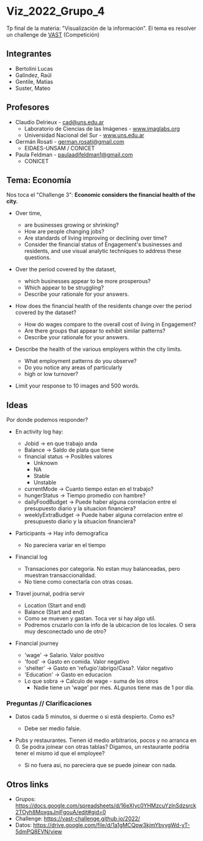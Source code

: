 # Viz_2022_Grupo_4

Tp final de la materia: "Visualización de la información". El tema es resolver un challenge de [VAST](https://vast-challenge.github.io/2022/) (Competición)

## Integrantes

* Bertolini Lucas
* Galíndez, Raúl
* Gentile, Matias
* Suster, Mateo


## Profesores

* Claudio Delrieux - cad@uns.edu.ar 
	* Laboratorio de Ciencias de las Imágenes - www.imaglabs.org
	* Universidad Nacional del Sur - www.uns.edu.ar
* Germán Rosati - german.rosati@gmail.com
	* EIDAES-UNSAM / CONICET
* Paula Feldman - paulaadifeldman1@gmail.com
	* CONICET


## Tema: Economía

Nos toca el "Challenge 3": **Economic considers the financial health of the city.** 

* Over time, 
	* are businesses growing or shrinking?
	* How are people changing jobs?
	* Are standards of living improving or declining over time?
	* Consider the financial status of Engagement's businesses and residents, and use visual analytic techniques to address these questions.

* Over the period covered by the dataset, 
	* which businesses appear to be more prosperous?
	* Which appear to be struggling?
	* Describe your rationale for your answers. 

* How does the financial health of the residents change over the period covered by the dataset?
	* How do wages compare to the overall cost of living in Engagement?
	* Are there groups that appear to exhibit similar patterns?
	* Describe your rationale for your answers.

* Describe the health of the various employers within the city limits. 
	* What employment patterns do you observe?
	* Do you notice any areas of particularly
	* high or low turnover?

* Limit your response to 10 images and 500 words.


## Ideas

Por donde podemos responder?

- En activity log hay:
  - Jobid -> en que trabajo anda
  - Balance -> Saldo de plata que tiene
  - financial status -> Posibles valores 
    - Unknown
	- NA
	- Stable
	- Unstable
  - currentMode -> Cuanto tiempo estan en el trabajo?
  - hungerStatus -> Tiempo promedio con hambre?
  - dailyFoodBudget -> Puede haber alguna correlacion entre el presupuesto diario y la situacion financiera?
  - weeklyExtraBudget -> Puede haber alguna correlacion entre el presupuesto diario y la situacion financiera?

- Participants -> Hay info demografica
  - No pareciera variar en el tiempo

- Financial log
  - Transaciones por categoria. No estan muy balanceadas, pero muestran transaccionalidad. 
  - No tiene como conectarla con otras cosas.

- Travel journal, podria servir
  - Location (Start and end)
  - Balance (Start and end)
  - Como se mueven y gastan. Toca ver si hay algo util.
  - Podremos cruzarlo con la info de la ubicacion de los locales. O sera muy desconectado uno de otro?

- Financial journey
  - 'wage' -> Salario. Valor positivo
  - 'food' -> Gasto en comida. Valor negativo
  - 'shelter' -> Gasto en 'refugio'/abrigo/Casa?. Valor negativo
  - 'Education' -> Gasto en educacion
  - Lo que sobra -> Calculo de wage - suma de los otros
    - Nadie tiene un 'wage' por mes. ALgunos tiene mas de 1 por día.

### Preguntas // Clarificaciones

* Datos cada 5 minutos, si duerme o si está despierto. Como es? 
	* Debe ser medio falsie.

* Pubs y restaurantes. Tienen id medio arbitrarios, pocos y no arranca en 0. Se podra joinear con otras tablas? Digamos, un restaurante podria tener el mismo id que el employee? 
  * Si no fuera asi, no pareciera que se puede joinear con nada.

## Otros links

* Grupos: https://docs.google.com/spreadsheets/d/16eXIyc0YHMzcuYzlnSdzsrck2TOyh8MoxgsJnjFgouA/edit#gid=0
* Challenge: https://vast-challenge.github.io/2022/
* Datos: https://drive.google.com/file/d/1a1gMCQpw3kjmYbvygWd-yT-5dmPQ8EVN/view